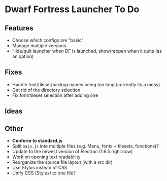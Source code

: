 # Dwarf Fortress Launcher To Do

## Features

-   Choose which configs are "basic"
-   Manage multiple versions
-   Hide/quit launcher when DF is launched, show/reopen when it quits (as an option)

## Fixes

-   Handle font/tileset/backup names being too long (currently its a mess)
-   Get rid of the directory selection
-   Fix font/tileset selection after adding one

## Ideas

## Other

-   **Conform to standard.js**
-   Split `main.js` into multiple files (e.g. Menu, fonts + tilesets, functions)?
-   Update to the newest version of Electron (1.6.5 right now)
-   Work on opening text readability
-   Reorganize the source file layout (with a src dir)
-   Use Stylus instead of CSS
-   Unify CSS (Stylus) to one file?
